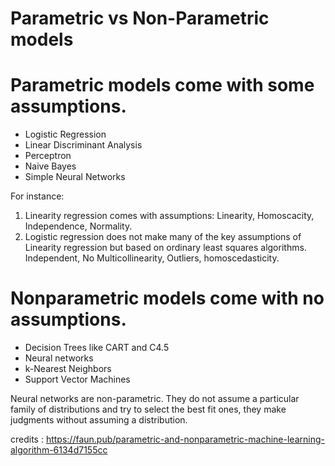 # Parametric vs Non-Parametric models

# Parametric models come with some assumptions.
  * Logistic Regression
  * Linear Discriminant Analysis
  * Perceptron
  * Naive Bayes
  * Simple Neural Networks

For instance:
1. Linearity regression comes with assumptions: Linearity, Homoscacity, Independence, Normality.
2. Logistic regression does not make many of the key assumptions of Linearity regression but based on ordinary least squares algorithms.
   Independent,  No Multicollinearity, Outliers, homoscedasticity.
   
# Nonparametric models come with no assumptions.   
 * Decision Trees like CART and C4.5
 * Neural networks 
 * k-Nearest Neighbors
 * Support Vector Machines

Neural networks are non-parametric. 
They do not assume a particular family of distributions and try to select the best fit ones, they make judgments without assuming a distribution.

credits : https://faun.pub/parametric-and-nonparametric-machine-learning-algorithm-6134d7155cc
